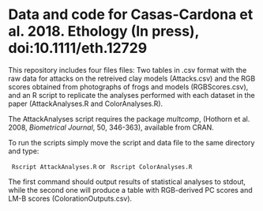 # Data and code for Casas-Cardona et al. 2018. Ethology (In press), doi:10.1111/eth.12729


This repository includes four files files: Two tables in .csv format with the raw data for attacks on the retreived clay models (Attacks.csv) and the RGB scores obtained from photographs of frogs and models (RGBScores.csv), and an R script to replicate the analyses performed with each dataset in the paper (AttackAnalyses.R and ColorAnalyses.R).

The AttackAnalyses script requires the package <i>multcomp</i>, (Hothorn et al. 2008, <i>Biometrical Journal</i>, 50, 346-363), available from CRAN.

To run the scripts simply move the script and data file to the same directory and type:

``` Rscript AttackAnalyses.R``` or 
``` Rscript ColorAnalyses.R```

The first command should output results of statistical analyses to stdout, while the second one will produce a table with RGB-derived PC scores and LM-B scores (ColorationOutputs.csv). 
